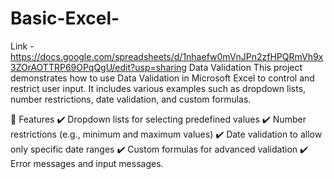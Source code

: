 # Basic-Excel-
Link - https://docs.google.com/spreadsheets/d/1nhaefw0mVnJPn2zfHPQRmVh9x3ZOrAOTTRP69OPqQgU/edit?usp=sharing
Data Validation 
This project demonstrates how to use Data Validation in Microsoft Excel to control and restrict user input. It includes various examples such as dropdown lists, number restrictions, date validation, and custom formulas.

📂 Features
✔️ Dropdown lists for selecting predefined values
✔️ Number restrictions (e.g., minimum and maximum values)
✔️ Date validation to allow only specific date ranges
✔️ Custom formulas for advanced validation
✔️ Error messages and input messages.
